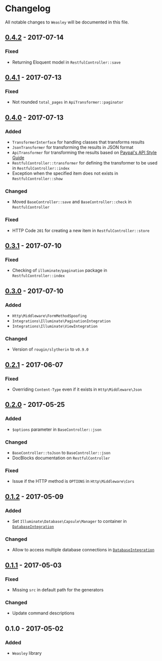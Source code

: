 # Changelog

All notable changes to `Weasley` will be documented in this file.

## [0.4.2](https://github.com/rougin/weasley/compare/v0.4.1...v0.4.2) - 2017-07-14

### Fixed
- Returning Eloquent model in `RestfulController::save`

## [0.4.1](https://github.com/rougin/weasley/compare/v0.4.0...v0.4.1) - 2017-07-13

### Fixed
- Not rounded `total_pages` in `ApiTransformer::paginator`

## [0.4.0](https://github.com/rougin/weasley/compare/v0.3.1...v0.4.0) - 2017-07-13

### Added
- `TransformerInterface` for handling classes that transforms results
- `JsonTransformer` for transforming the results in JSON format
- `ApiTransformer` for transforming the results based on [Paypal's API Style Guide](https://github.com/paypal/api-standards/blob/master/api-style-guide.md)
- `RestfulController::transformer` for defining the transformer to be used in `RestfulController::index`
- Exception when the specified item does not exists in `RestfulController::show`

### Changed
- Moved `BaseController::save` and `BaseController::check` in `RestfulController`

### Fixed
- HTTP Code `201` for creating a new item in `RestfulController::store` 

## [0.3.1](https://github.com/rougin/weasley/compare/v0.3.0...v0.3.1) - 2017-07-10

### Fixed
- Checking of `illuminate/pagination` package in `RestfulController::index`

## [0.3.0](https://github.com/rougin/weasley/compare/v0.2.1...v0.3.0) - 2017-07-10

### Added
- `Http\Middleware\FormMethodSpoofing`
- `Integrations\Illuminate\PaginationIntegration`
- `Integrations\Illuminate\ViewIntegration`

### Changed
- Version of `rougin/slytherin` to `v0.9.0`

## [0.2.1](https://github.com/rougin/weasley/compare/v0.2.0...v0.2.1) - 2017-06-07

### Fixed
- Overriding `Content-Type` even if it exists in `Http\Middleware\Json`

## [0.2.0](https://github.com/rougin/weasley/compare/v0.1.2...v0.2.0) - 2017-05-25

### Added
- `$options` parameter in `BaseController::json`

### Changed
- `BaseController::toJson` to `BaseController::json`
- DocBlocks documentation on `RestfulController`

### Fixed
- Issue if the HTTP method is `OPTIONS` in `Http\Middleware\Cors`

## [0.1.2](https://github.com/rougin/weasley/compare/v0.1.1...v0.1.2) - 2017-05-09

### Added
- Set `Illuminate\Database\Capsule\Manager` to container in [`DatabaseIntegration`](https://github.com/rougin/weasley/blob/master/src/Integrations/Illuminate/DatabaseIntegration.php)

### Changed
- Allow to access multiple database connections in [`DatabaseIntegration`](https://github.com/rougin/weasley/blob/master/src/Integrations/Illuminate/DatabaseIntegration.php)

## [0.1.1](https://github.com/rougin/weasley/compare/v0.1.0...v0.1.1) - 2017-05-03

### Fixed
- Missing `src` in default path for the generators

### Changed
- Update command descriptions

## 0.1.0 - 2017-05-02

### Added
- `Weasley` library